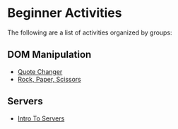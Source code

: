 # Beginner Activities

The following are a list of activities organized by groups:

## DOM Manipulation
- [Quote Changer](quote-changer)
- [Rock, Paper, Scissors](rock-paper-scissors)

## Servers
- [Intro To Servers](intro-to-servers)